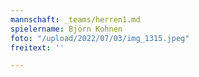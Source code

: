 ```yaml
---
mannschaft: _teams/herren1.md
spielername: Björn Kohnen
foto: "/upload/2022/07/03/img_1315.jpeg"
freitext: ''

---
```

